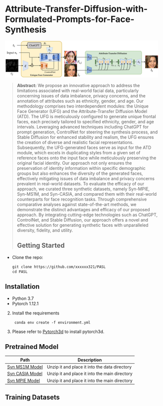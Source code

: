 # Attribute-Transfer-Diffusion-with-Formulated-Prompts-for-Face-Synthesis
![workflow.png](workflow.png)
> **Abstract:** We propose an innovative approach to address the limitations associated with real-world facial data, particularly concerning issues of data imbalance, privacy concerns, and the annotation of attributes such as ethnicity, gender, and age. Our methodology comprises two interdependent modules: the Unique Face Generator (UFG) and the Attribute-Transfer Diffusion Model (ATD). The UFG is meticulously configured to generate unique frontal faces, each precisely tailored to specified ethnicity, gender, and age intervals. Leveraging advanced techniques including ChatGPT for prompt generation, ControlNet for steering the synthesis process, and Stable Diffusion for enhanced stability and realism, the UFG ensures the creation of diverse and realistic facial representations. Subsequently, the UFG-generated faces serve as input for the ATD module, which excels in duplicating styles from a given set of reference faces onto the input face while meticulously preserving the original facial identity. Our approach not only ensures the preservation of identity information within specific demographic groups but also enhances the diversity of the generated faces, effectively mitigating issues of data imbalance and privacy concerns prevalent in real-world datasets. To evaluate the efficacy of our approach, we curated three synthetic datasets, namely Syn-MPIE, Syn-MS1M, and Syn-CASIA, and compared them with their real-world counterparts for face recognition tasks. Through comprehensive comparative analyses against state-of-the-art methods, we demonstrate the distinct advantages and efficacy of our proposed approach. By integrating cutting-edge technologies such as ChatGPT, ControlNet, and Stable Diffusion, our approach offers a novel and effective solution for generating synthetic faces with unparalleled diversity, fidelity, and utility.
>
> ## Getting Started
- Clone the repo:
    ```
    git clone https://github.com/xxxxxx321/PASL
    cd PASL
    ```
## Installation
- Python 3.7
- Pytorch 1.12.1
2. Install the requirements
   ```
    conda env create -f environment.yml
    ```
3. Please refer to [Pytorch3d](https://github.com/facebookresearch/pytorch3d/blob/main/INSTALL.md) to install pytorch3d.
## Pretrained Model
|Path|Description|
|---|---|
|[Syn MS1M Model](https://drive.google.com/file/d/10cNTvXIHllW1_rIgQovHE26_ASfKtLX7/view?usp=sharing)|Unzip it and place it into the data directory|
|[Syn CASIA Model](https://drive.google.com/file/d/1o8649c2AaXg7lO4Fb8FJbJbA6LMc9mOD/view?usp=sharing)|Unzip it and place it into the main directory|
|[Syn MPIE Model](https://drive.google.com/file/d/1E2GCh3mT3GcLMXNk8FgoxBph29Nwgnz1/view?usp=sharing)|Unzip it and place it into the main directory|

## Training Datasets

